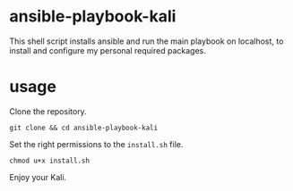 # ansible-playbook-kali

This shell script installs ansible and run the main playbook on localhost, to install and configure my personal required packages.

# usage

Clone the repository.

```console
git clone && cd ansible-playbook-kali
```

Set the right permissions to the `install.sh` file.

```console
chmod u+x install.sh
```

Enjoy your Kali.
